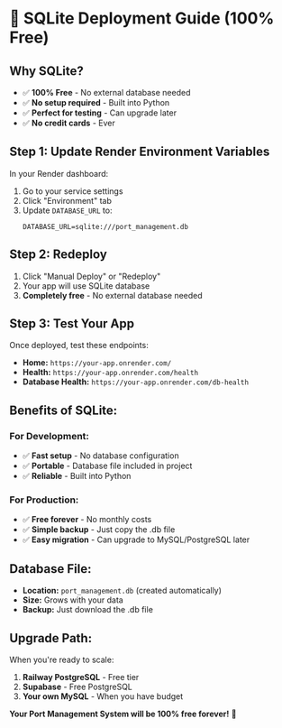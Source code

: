 # 🚀 SQLite Deployment Guide (100% Free)

## **Why SQLite?**
- ✅ **100% Free** - No external database needed
- ✅ **No setup required** - Built into Python
- ✅ **Perfect for testing** - Can upgrade later
- ✅ **No credit cards** - Ever

## **Step 1: Update Render Environment Variables**

In your Render dashboard:
1. Go to your service settings
2. Click "Environment" tab
3. Update `DATABASE_URL` to:
   ```
   DATABASE_URL=sqlite:///port_management.db
   ```

## **Step 2: Redeploy**

1. Click "Manual Deploy" or "Redeploy"
2. Your app will use SQLite database
3. **Completely free** - No external database needed

## **Step 3: Test Your App**

Once deployed, test these endpoints:
- **Home:** `https://your-app.onrender.com/`
- **Health:** `https://your-app.onrender.com/health`
- **Database Health:** `https://your-app.onrender.com/db-health`

## **Benefits of SQLite:**

### **For Development:**
- ✅ **Fast setup** - No database configuration
- ✅ **Portable** - Database file included in project
- ✅ **Reliable** - Built into Python

### **For Production:**
- ✅ **Free forever** - No monthly costs
- ✅ **Simple backup** - Just copy the .db file
- ✅ **Easy migration** - Can upgrade to MySQL/PostgreSQL later

## **Database File:**
- **Location:** `port_management.db` (created automatically)
- **Size:** Grows with your data
- **Backup:** Just download the .db file

## **Upgrade Path:**
When you're ready to scale:
1. **Railway PostgreSQL** - Free tier
2. **Supabase** - Free PostgreSQL
3. **Your own MySQL** - When you have budget

**Your Port Management System will be 100% free forever!** 🎉
